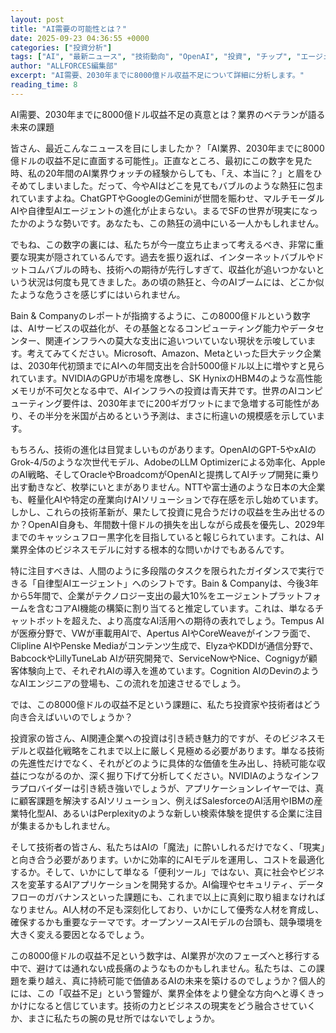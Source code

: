 ```yaml
---
layout: post
title: "AI需要の可能性とは？"
date: 2025-09-23 04:36:55 +0000
categories: ["投資分析"]
tags: ["AI", "最新ニュース", "技術動向", "OpenAI", "投資", "チップ", "エージェント"]
author: "ALLFORCES編集部"
excerpt: "AI需要、2030年までに8000億ドル収益不足について詳細に分析します。"
reading_time: 8
---
```


AI需要、2030年までに8000億ドル収益不足の真意とは？業界のベテランが語る未来の課題

皆さん、最近こんなニュースを目にしましたか？「AI業界、2030年までに8000億ドルの収益不足に直面する可能性」。正直なところ、最初にこの数字を見た時、私の20年間のAI業界ウォッチの経験からしても、「え、本当に？」と眉をひそめてしまいました。だって、今やAIはどこを見てもバブルのような熱狂に包まれていますよね。ChatGPTやGoogleのGeminiが世間を賑わせ、マルチモーダルAIや自律型AIエージェントの進化が止まらない。まるでSFの世界が現実になったかのような勢いです。あなたも、この熱狂の渦中にいる一人かもしれません。

でもね、この数字の裏には、私たちが今一度立ち止まって考えるべき、非常に重要な現実が隠されているんです。過去を振り返れば、インターネットバブルやドットコムバブルの時も、技術への期待が先行しすぎて、収益化が追いつかないという状況は何度も見てきました。あの頃の熱狂と、今のAIブームには、どこか似たような危うさを感じずにはいられません。

Bain & Companyのレポートが指摘するように、この8000億ドルという数字は、AIサービスの収益化が、その基盤となるコンピューティング能力やデータセンター、関連インフラへの莫大な支出に追いついていない現状を示唆しています。考えてみてください。Microsoft、Amazon、Metaといった巨大テック企業は、2030年代初頭までにAIへの年間支出を合計5000億ドル以上に増やすと見られています。NVIDIAのGPUが市場を席巻し、SK HynixのHBM4のような高性能メモリが不可欠となる中で、AIインフラへの投資は青天井です。世界のAIコンピューティング要件は、2030年までに200ギガワットにまで急増する可能性があり、その半分を米国が占めるという予測は、まさに桁違いの規模感を示しています。

もちろん、技術の進化は目覚ましいものがあります。OpenAIのGPT-5やxAIのGrok-4/5のような次世代モデル、AdobeのLLM Optimizerによる効率化、AppleのAI戦略、そしてOracleやBroadcomがOpenAIと提携してAIチップ開発に乗り出す動きなど、枚挙にいとまがありません。NTTや富士通のような日本の大企業も、軽量化AIや特定の産業向けAIソリューションで存在感を示し始めています。しかし、これらの技術革新が、果たして投資に見合うだけの収益を生み出せるのか？OpenAI自身も、年間数十億ドルの損失を出しながら成長を優先し、2029年までのキャッシュフロー黒字化を目指していると報じられています。これは、AI業界全体のビジネスモデルに対する根本的な問いかけでもあるんです。

特に注目すべきは、人間のように多段階のタスクを限られたガイダンスで実行できる「自律型AIエージェント」へのシフトです。Bain & Companyは、今後3年から5年間で、企業がテクノロジー支出の最大10%をエージェントプラットフォームを含むコアAI機能の構築に割り当てると推定しています。これは、単なるチャットボットを超えた、より高度なAI活用への期待の表れでしょう。Tempus AIが医療分野で、VWが車載用AIで、Apertus AIやCoreWeaveがインフラ面で、Clipline AIやPenske Mediaがコンテンツ生成で、ElyzaやKDDIが通信分野で、BabcockやLillyTuneLab AIが研究開発で、ServiceNowやNice、Cognigyが顧客体験向上で、それぞれAIの導入を進めています。Cognition AIのDevinのようなAIエンジニアの登場も、この流れを加速させるでしょう。

では、この8000億ドルの収益不足という課題に、私たち投資家や技術者はどう向き合えばいいのでしょうか？

投資家の皆さん、AI関連企業への投資は引き続き魅力的ですが、そのビジネスモデルと収益化戦略をこれまで以上に厳しく見極める必要があります。単なる技術の先進性だけでなく、それがどのように具体的な価値を生み出し、持続可能な収益につながるのか、深く掘り下げて分析してください。NVIDIAのようなインフラプロバイダーは引き続き強いでしょうが、アプリケーションレイヤーでは、真に顧客課題を解決するAIソリューション、例えばSalesforceのAI活用やIBMの産業特化型AI、あるいはPerplexityのような新しい検索体験を提供する企業に注目が集まるかもしれません。

そして技術者の皆さん、私たちはAIの「魔法」に酔いしれるだけでなく、「現実」と向き合う必要があります。いかに効率的にAIモデルを運用し、コストを最適化するか。そして、いかにして単なる「便利ツール」ではない、真に社会やビジネスを変革するAIアプリケーションを開発するか。AI倫理やセキュリティ、データフローのガバナンスといった課題にも、これまで以上に真剣に取り組まなければなりません。AI人材の不足も深刻化しており、いかにして優秀な人材を育成し、確保するかも重要なテーマです。オープンソースAIモデルの台頭も、競争環境を大きく変える要因となるでしょう。

この8000億ドルの収益不足という数字は、AI業界が次のフェーズへと移行する中で、避けては通れない成長痛のようなものかもしれません。私たちは、この課題を乗り越え、真に持続可能で価値あるAIの未来を築けるのでしょうか？個人的には、この「収益不足」という警鐘が、業界全体をより健全な方向へと導くきっかけになると信じています。技術の力とビジネスの現実をどう融合させていくか、まさに私たちの腕の見せ所ではないでしょうか。

